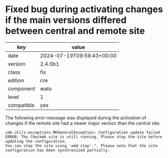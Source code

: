 [//]: # (werk v2)
# Fixed bug during activating changes if the main versions differed between central and remote site

key        | value
---------- | ---
date       | 2024-07-19T09:59:43+00:00
version    | 2.4.0b1
class      | fix
edition    | cre
component  | wato
level      | 1
compatible | yes

The following error message was displayed during the activation of changes if the remote site had a newer major version than the central site.

```
cmk.utils.exceptions.MKGeneralException: Configuration update failed
ERROR: The Checkmk site is still running. Please stop the site before updating the configuration.
You can stop the site using 'omd stop'.". Please note that the site configuration has been synchronized partially.
```
